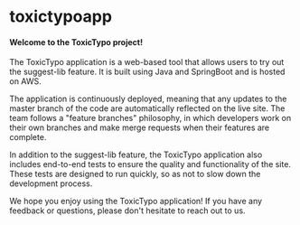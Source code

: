 toxictypoapp
===

#### Welcome to the ToxicTypo project!

The ToxicTypo application is a web-based tool that allows users to try out the suggest-lib feature. It is built using Java and SpringBoot and is hosted on AWS.

The application is continuously deployed, meaning that any updates to the master branch of the code are automatically reflected on the live site. The team follows a "feature branches" philosophy, in which developers work on their own branches and make merge requests when their features are complete.

In addition to the suggest-lib feature, the ToxicTypo application also includes end-to-end tests to ensure the quality and functionality of the site. These tests are designed to run quickly, so as not to slow down the development process.

We hope you enjoy using the ToxicTypo application! If you have any feedback or questions, please don't hesitate to reach out to us.

